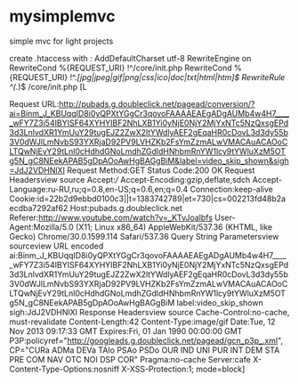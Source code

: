 mysimplemvc
===========

simple mvc for light projects

create .htaccess with :
AddDefaultCharset utf-8
RewriteEngine on
RewriteCond %{REQUEST_URI} !^/core/init.php
RewriteCond %{REQUEST_URI} !^.*[jpg|jpeg|gif|png|css|ico|doc|txt|html|htm]$
RewriteRule ^(.*)$ /core/init.php [L

Request URL:http://pubads.g.doubleclick.net/pagead/conversion/?ai=Binm_J_KBUqqID8i0yQPXtYGgCr3qovoFAAAAEAEgADgAUMb4w4H7_____wFY7Z3i54IBYISF64XYHYIBF2NhLXB1Yi0yNjE0NjY2MjYxNTc5NzQxsgEPd3d3LnlvdXR1YmUuY29tugEJZ2ZwX2ltYWdlyAEF2gEqaHR0cDovL3d3dy55b3V0dWJlLmNvbS93YXRjaD92PV9LVHZKb2FsYmZzmALwVMACAuACAOoCLTQwNjEvY29tLnl0cHdhdGNoLmdhZGdldHNhbmRnYW1lcy9tYWluXzM5OTg5N_gC8NEekAPAB5gDpAOoAwHgBAGgBiM&label=video_skip_shown&sigh=JdJ2VDHNlXI
Request Method:GET
Status Code:200 OK
Request Headersview source
Accept:*/*
Accept-Encoding:gzip,deflate,sdch
Accept-Language:ru-RU,ru;q=0.8,en-US;q=0.6,en;q=0.4
Connection:keep-alive
Cookie:id=22b2d9ebbd0100c3||t=1383742789|et=730|cs=002213fd48b2aecdba7292af62
Host:pubads.g.doubleclick.net
Referer:http://www.youtube.com/watch?v=_KTvJoalbfs
User-Agent:Mozilla/5.0 (X11; Linux x86_64) AppleWebKit/537.36 (KHTML, like Gecko) Chrome/30.0.1599.114 Safari/537.36
Query String Parametersview sourceview URL encoded
ai:Binm_J_KBUqqID8i0yQPXtYGgCr3qovoFAAAAEAEgADgAUMb4w4H7_____wFY7Z3i54IBYISF64XYHYIBF2NhLXB1Yi0yNjE0NjY2MjYxNTc5NzQxsgEPd3d3LnlvdXR1YmUuY29tugEJZ2ZwX2ltYWdlyAEF2gEqaHR0cDovL3d3dy55b3V0dWJlLmNvbS93YXRjaD92PV9LVHZKb2FsYmZzmALwVMACAuACAOoCLTQwNjEvY29tLnl0cHdhdGNoLmdhZGdldHNhbmRnYW1lcy9tYWluXzM5OTg5N_gC8NEekAPAB5gDpAOoAwHgBAGgBiM
label:video_skip_shown
sigh:JdJ2VDHNlXI
Response Headersview source
Cache-Control:no-cache, must-revalidate
Content-Length:42
Content-Type:image/gif
Date:Tue, 12 Nov 2013 09:17:33 GMT
Expires:Fri, 01 Jan 1990 00:00:00 GMT
P3P:policyref="http://googleads.g.doubleclick.net/pagead/gcn_p3p_.xml", CP="CURa ADMa DEVa TAIo PSAo PSDo OUR IND UNI PUR INT DEM STA PRE COM NAV OTC NOI DSP COR"
Pragma:no-cache
Server:cafe
X-Content-Type-Options:nosniff
X-XSS-Protection:1; mode=block]